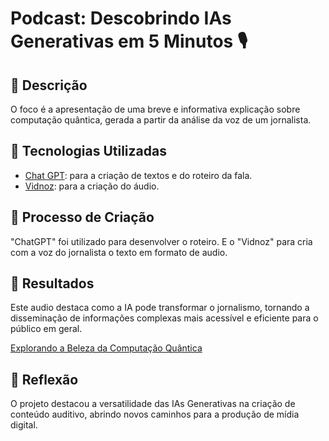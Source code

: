 # Podcast: Descobrindo IAs Generativas em 5 Minutos 🎙️

## 📒 Descrição
O foco é a apresentação de uma breve e informativa explicação sobre computação quântica, gerada a partir da análise da voz de um jornalista.

## 🤖 Tecnologias Utilizadas
- [Chat GPT](https://chatgpt.com): para a criação de textos e do roteiro da fala.
- [Vidnoz](https://aiapp-pt.vidnoz.com/): para a criação do áudio.

## 🧐 Processo de Criação
"ChatGPT" foi utilizado para desenvolver o roteiro. E o "Vidnoz" para cria com a voz do jornalista o texto em formato de audio.

## 🚀 Resultados
Este audio destaca como a IA pode transformar o jornalismo, tornando a disseminação de informações complexas mais acessível e eficiente para o público em geral.

[Explorando a Beleza da Computação Quântica](/media/PODCAST.md)

## 💭 Reflexão
O projeto destacou a versatilidade das IAs Generativas na criação de conteúdo auditivo, abrindo novos caminhos para a produção de mídia digital.
